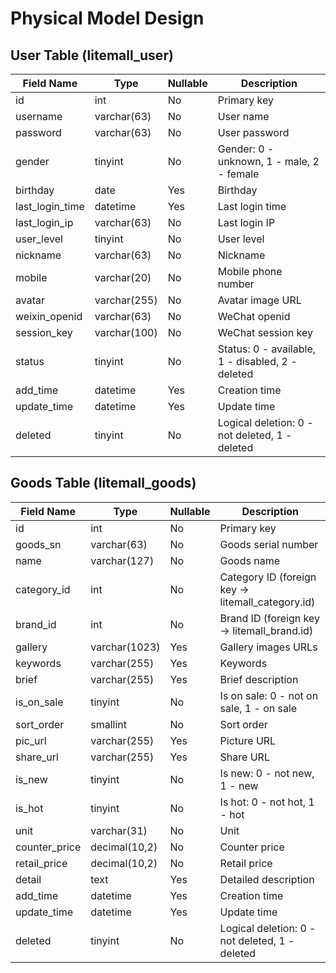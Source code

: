 # Physical Model Design

## User Table (litemall_user)

| Field Name | Type | Nullable | Description |
|------------|------|----------|-------------|
| id | int | No | Primary key |
| username | varchar(63) | No | User name |
| password | varchar(63) | No | User password |
| gender | tinyint | No | Gender: 0 - unknown, 1 - male, 2 - female |
| birthday | date | Yes | Birthday |
| last_login_time | datetime | Yes | Last login time |
| last_login_ip | varchar(63) | No | Last login IP |
| user_level | tinyint | No | User level |
| nickname | varchar(63) | No | Nickname |
| mobile | varchar(20) | No | Mobile phone number |
| avatar | varchar(255) | No | Avatar image URL |
| weixin_openid | varchar(63) | No | WeChat openid |
| session_key | varchar(100) | No | WeChat session key |
| status | tinyint | No | Status: 0 - available, 1 - disabled, 2 - deleted |
| add_time | datetime | Yes | Creation time |
| update_time | datetime | Yes | Update time |
| deleted | tinyint | No | Logical deletion: 0 - not deleted, 1 - deleted |

## Goods Table (litemall_goods)

| Field Name | Type | Nullable | Description |
|------------|------|----------|-------------|
| id | int | No | Primary key |
| goods_sn | varchar(63) | No | Goods serial number |
| name | varchar(127) | No | Goods name |
| category_id | int | No | Category ID (foreign key -> litemall_category.id) |
| brand_id | int | No | Brand ID (foreign key -> litemall_brand.id) |
| gallery | varchar(1023) | Yes | Gallery images URLs |
| keywords | varchar(255) | Yes | Keywords |
| brief | varchar(255) | Yes | Brief description |
| is_on_sale | tinyint | No | Is on sale: 0 - not on sale, 1 - on sale |
| sort_order | smallint | No | Sort order |
| pic_url | varchar(255) | Yes | Picture URL |
| share_url | varchar(255) | Yes | Share URL |
| is_new | tinyint | No | Is new: 0 - not new, 1 - new |
| is_hot | tinyint | No | Is hot: 0 - not hot, 1 - hot |
| unit | varchar(31) | No | Unit |
| counter_price | decimal(10,2) | No | Counter price |
| retail_price | decimal(10,2) | No | Retail price |
| detail | text | Yes | Detailed description |
| add_time | datetime | Yes | Creation time |
| update_time | datetime | Yes | Update time |
| deleted | tinyint | No | Logical deletion: 0 - not deleted, 1 - deleted |